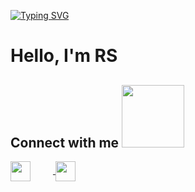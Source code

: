 [![Typing SVG](https://readme-typing-svg.herokuapp.com?color=%2300FF00&lines=Welcome+to+my+Github+profile)](https://git.io/typing-svg)
<h1> Hello, I'm RS </h1>
<p align='center'>




<h2> 
 Connect with me <img src='https://raw.githubusercontent.com/ShahriarShafin/ShahriarShafin/main/Assets/handshake.gif' width="100px"> 
</h2>
<a href = 'https://www.linkedin.com/in/rachidsahli/%C3%A9-981526171/'> <img width = '32px' align= 'center' src="https://raw.githubusercontent.com/rahulbanerjee26/githubAboutMeGenerator/main/icons/linked-in-alt.svg"/></a> 
<a href = 'https://www.github.com/Rskaki'> <img width = '32px' align= 'center' 
<a href = 'https://www.github.com/RsKaki'> <img width = '32px' align= 'center' src="https://raw.githubusercontent.com/rahulbanerjee26/githubAboutMeGenerator/main/icons/github.svg"/></a>
  
<br>
<br>
  <br>


<!--
**Rskaki/Rskaki** is a ✨ _special_ ✨ repository because its `README.md` (this file) appears on your GitHub profile.

Here are some ideas to get you started:

- 🔭 I’m currently working on ...
- 🌱 I’m currently learning ...
- 👯 I’m looking to collaborate on ...
- 🤔 I’m looking for help with ...
- 💬 Ask me about ...
- 📫 How to reach me: ...
- 😄 Pronouns: ...
- ⚡ Fun fact: ...
-->
